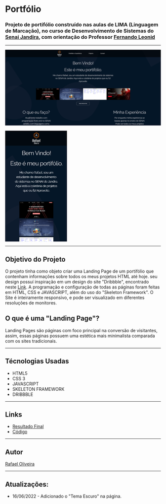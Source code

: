 # Portfólio

### Projeto de portifólio construído nas aulas de LIMA (Linguagem de Marcação), no curso de Desenvolvimento de Sistemas do [Senai Jandira](https://jandira.sp.senai.br/), com orientação do Professor [Fernando Leonid](https://github.com/fernandoleonid)

---

![](./img/readme-images/readme-home.png)

<img src="./img/readme-images/readme-home-mobile.png" width="200px" align="center">

---

## Objetivo do Projeto

O projeto tinha como objeto criar uma Landing Page de um portifólio que contenham informações sobre todos os meus projetos HTML até hoje. seu design possuí inspiração em um design do site "Dribbble", encontrado neste [Link](https://dribbble.com/shots/18051436-Fisma-Creative-Agency-Landing-Page). A programação e configuração de todas as páginas foram feitas em HTML, CSS e JAVASCRIPT, além do uso do "Skeleton Framework". O Site é inteiramente responsivo, e pode ser visualizado em diferentes resoluções de monitores.

## O que é uma "Landing Page"?

Landing Pages são páginas com foco principal na conversão de visitantes, assim, essas páginas possuem uma estética mais minimalista comparada com os sites tradicionais.

---

## Técnologias Usadas

* HTML5
* CSS 3
* JAVASCRIPT
* SKELETON FRAMEWORK
* DRIBBBLE

---

## Links

* [Resultado Final](https://rafaeloliveira3.github.io/portifolio/)
* [Código](https://github.com/rafaeloliveira3/portifolio)

---

## Autor

[Rafael Oliveira](https://github.com/rafaeloliveira3)

---

## Atualizações:

* 16/06/2022 - Adicionado o "Tema Escuro" na página.

